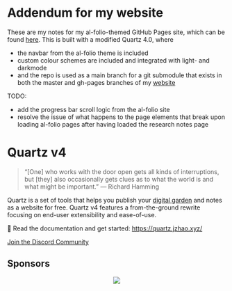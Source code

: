 # Addendum for my website

These are my notes for my al-folio-themed GitHub Pages site, which can be found [here](jonaspvean.github.io/notes/public). This is built with a modified Quartz 4.0, where 
- the navbar from the al-folio theme is included
- custom colour schemes are included and integrated with light- and darkmode
- and the repo is used as a main branch for a git submodule that exists in both the master and gh-pages branches of my [website](https://github.com/jonaspvean/jonaspvean.github.io)

TODO:
- add the progress bar scroll logic from the al-folio site
- resolve the issue of what happens to the page elements that break upon loading al-folio pages after having loaded the research notes page

# Quartz v4

> “[One] who works with the door open gets all kinds of interruptions, but [they] also occasionally gets clues as to what the world is and what might be important.” — Richard Hamming

Quartz is a set of tools that helps you publish your [digital garden](https://jzhao.xyz/posts/networked-thought) and notes as a website for free.
Quartz v4 features a from-the-ground rewrite focusing on end-user extensibility and ease-of-use.

🔗 Read the documentation and get started: https://quartz.jzhao.xyz/

[Join the Discord Community](https://discord.gg/cRFFHYye7t)

## Sponsors

<p align="center">
  <a href="https://github.com/sponsors/jackyzha0">
    <img src="https://cdn.jsdelivr.net/gh/jackyzha0/jackyzha0/sponsorkit/sponsors.svg" />
  </a>
</p>
